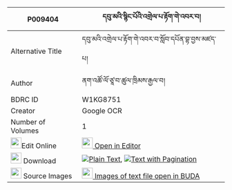 |P009404|དབུ་མའི་སྙིང་པོའི་འགྲེལ་པ་རྟོག་གེ་འབར་བ། 
| --- | --- 
|Alternative Title |དབུ་མའི་འགྲེལ་པ་རྟོག་གེ་འབར་བ་སློབ་དཔོན་བྷ་བྱས་མཛད་པ།
|Author| ནག་འཚོ་ལོ་ཙཱ་བ་ཚུལ་ཁྲིམས་རྒྱལ་བ།
|BDRC ID | W1KG8751
|Creator | Google OCR
|Number of Volumes| 1
|<img width="25" src="https://img.icons8.com/color/25/000000/edit-property.png">Edit Online| [<img width="25" src="https://avatars.githubusercontent.com/u/45091458?s=200&v=4"> Open in Editor](http://editor.openpecha.org/P009404)
|<img width="25" src="https://img.icons8.com/fluent/48/000000/download-2.png"/>  Download | [![](https://img.icons8.com/color/20/000000/txt.png)Plain Text](https://github.com/Openpecha/P009404/releases/download/v1/uma_i_nyingpo_i_drelpa_tokge_b_plain_P009404.zip), [![](https://img.icons8.com/color/20/000000/txt.png)Text with Pagination](https://github.com/Openpecha/P009404/releases/download/v1/uma_i_nyingpo_i_drelpa_tokge_b_pages_P009404.zip)
|<img width="25" src="https://img.icons8.com/plasticine/100/000000/pictures-folder.png"/>  Source Images | [<img width="25" src="https://library.bdrc.io/icons/BUDA-small.svg"> Images of text file open in BUDA](https://library.bdrc.io/show/bdr:W1KG8751)